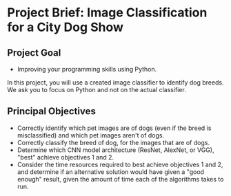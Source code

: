 # Project Brief: Image Classification for a City Dog Show

## Project Goal

* Improving your programming skills using Python.

In this project, you will use a created image classifier to identify dog breeds. We ask you to focus on Python and not on the actual classifier.


## Principal Objectives

* Correctly identify which pet images are of dogs (even if the breed is misclassified) and which pet images aren't of dogs.
* Correctly classify the breed of dog, for the images that are of dogs.
* Determine which CNN model architecture (ResNet, AlexNet, or VGG), "best" achieve objectives 1 and 2.
* Consider the time resources required to best achieve objectives 1 and 2, and determine if an alternative solution would have given a "good enough" result, given the amount of time each of the algorithms takes to run.



